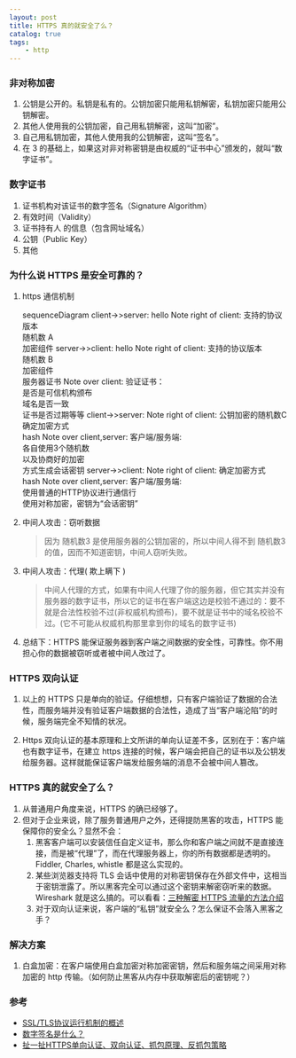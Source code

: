 ```yaml
---
layout: post
title: HTTPS 真的就安全了么？
catalog: true
tags:
    - http
---
```


### 非对称加密

1. 公钥是公开的。私钥是私有的。公钥加密只能用私钥解密，私钥加密只能用公钥解密。
2. 其他人使用我的公钥加密，自己用私钥解密，这叫“加密”。
3. 自己用私钥加密，其他人使用我的公钥解密，这叫“签名”。
4. 在 3 的基础上，如果这对非对称密钥是由权威的“证书中心”颁发的，就叫“数字证书”。

### 数字证书

1. 证书机构对该证书的数字签名（Signature Algorithm）
2. 有效时间（Validity）
3. 证书持有人 的信息（包含网址域名）
4. 公钥（Public Key）
5. 其他

### 为什么说 HTTPS 是安全可靠的？

1. https 通信机制

   <div class="mermaid">
   sequenceDiagram
       client->>server: hello
       Note right of client: 支持的协议版本<br>随机数 A<br>加密组件
       server->>client: hello
       Note right of client: 支持的协议版本<br>随机数 B<br>加密组件<br>服务器证书
       Note over client: 验证证书：<br>是否是可信机构颁布<br>域名是否一致<br>证书是否过期等等
       client->>server: 
       Note right of client: 公钥加密的随机数C<br>确定加密方式<br>hash
       Note over client,server: 客户端/服务端:<br>各自使用3个随机数<br>以及协商好的加密<br>方式生成会话密钥
       server->>client: 
       Note right of client: 确定加密方式<br>hash
       Note over client,server: 客户端/服务端:<br>使用普通的HTTP协议进行通信行<br>使用对称加密，密钥为“会话密钥”
   </div>

2. 中间人攻击：窃听数据

   > 因为 随机数3 是使用服务器的公钥加密的，所以中间人得不到 随机数3 的值，因而不知道密钥，中间人窃听失败。

3. 中间人攻击：代理( 欺上瞒下 )

   > 中间人代理的方式，如果有中间人代理了你的服务器，但它其实并没有服务器的数字证书，所以它的证书在客户端这边是校验不通过的：要不就是合法性校验不过(非权威机构颁布)，要不就是证书中的域名校验不过。(它不可能从权威机构那里拿到你的域名的数字证书)

4. 总结下：HTTPS 能保证服务器到客户端之间数据的安全性，可靠性。你不用担心你的数据被窃听或者被中间人改过了。

### HTTPS 双向认证

1. 以上的 HTTPS 只是单向的验证。仔细想想，只有客户端验证了数据的合法性，而服务端并没有验证客户端数据的合法性，造成了当“客户端沦陷”的时候，服务端完全不知情的状况。

1. Https 双向认证的基本原理和上文所讲的单向认证差不多，区别在于：客户端也有数字证书，在建立 https 连接的时候，客户端会把自己的证书以及公钥发给服务器。这样就能保证客户端发给服务端的消息不会被中间人篡改。

### HTTPS 真的就安全了么？

1.  从普通用户角度来说，HTTPS 的确已经够了。
2. 但对于企业来说，除了服务普通用户之外，还得提防黑客的攻击，HTTPS 能保障你的安全么？显然不会：
   1. 黑客客户端可以安装信任自定义证书，那么你和客户端之间就不是直接连接，而是被“代理”了，而在代理服务器上，你的所有数据都是透明的。Fiddler, Charles, whistle 都是这么实现的。
   2. 某些浏览器支持将 TLS 会话中使用的对称密钥保存在外部文件中，这相当于密钥泄露了。所以黑客完全可以通过这个密钥来解密窃听来的数据。Wireshark 就是这么搞的。可以看看：[三种解密 HTTPS 流量的方法介绍](https://imququ.com/post/how-to-decrypt-https.html)
   3. 对于双向认证来说，客户端的“私钥”就安全么？怎么保证不会落入黑客之手？

### 解决方案

1. 白盒加密：在客户端使用白盒加密对称加密密钥，然后和服务端之间采用对称加密的 http 传输。（如何防止黑客从内存中获取解密后的密钥呢？）





### 参考

* [SSL/TLS协议运行机制的概述](https://www.ruanyifeng.com/blog/2014/02/ssl_tls.html)
* [数字签名是什么？](http://www.ruanyifeng.com/blog/2011/08/what_is_a_digital_signature.html)
* [扯一扯HTTPS单向认证、双向认证、抓包原理、反抓包策略](https://juejin.im/post/5c9cbf1df265da60f6731f0a)





